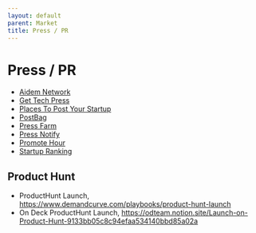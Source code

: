 ```yaml
---
layout: default
parent: Market
title: Press / PR
---
```


# Press / PR

- [Aidem Network](https://www.aidem.network)
- [Get Tech Press](https://www.gettechpress.com)
- [Places To Post Your Startup](https://www.placestopostyourstartup.com)
- [PostBag](https://postbag.co)
- [Press Farm](https://press.farm)
- [Press Notify](https://pressnotify.com)
- [Promote Hour](https://www.promotehour.com)
- [Startup Ranking](https://www.startupranking.com)

## Product Hunt

- ProductHunt Launch, https://www.demandcurve.com/playbooks/product-hunt-launch
- On Deck ProductHunt Launch, https://odteam.notion.site/Launch-on-Product-Hunt-9133bb05c8c94efaa534140bbd85a02a
